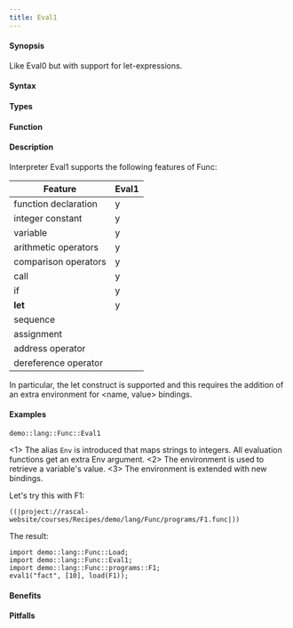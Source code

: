 ```yaml
---
title: Eval1
---
```


#### Synopsis

Like Eval0 but with support for let-expressions.


#### Syntax

#### Types

#### Function

#### Description

Interpreter Eval1 supports the following features of Func: 


| Feature              | Eval1 |
| --- | --- |
| function declaration | y |
| integer constant     | y |
| variable             | y |
| arithmetic operators | y |
| comparison operators | y |
| call                 | y |
| if                   | y |
| __let__              | y |
| sequence             |
| assignment           |
| address operator     |
| dereference operator |




In particular, the let construct is supported and this requires the addition
of an extra environment for <name, value> bindings.

#### Examples

```rascal-include
demo::lang::Func::Eval1
```

                
<1> The alias `Env` is introduced that maps strings to integers.
    All evaluation functions get an extra Env argument.
<2> The environment is used to retrieve a variable's value.
<3> The environment is extended with new bindings.


Let's try this with F1:
```rascal
((|project://rascal-website/courses/Recipes/demo/lang/Func/programs/F1.func|))
```

The result:
```rascal-shell
import demo::lang::Func::Load;
import demo::lang::Func::Eval1;
import demo::lang::Func::programs::F1;
eval1("fact", [10], load(F1));
```

#### Benefits

#### Pitfalls

